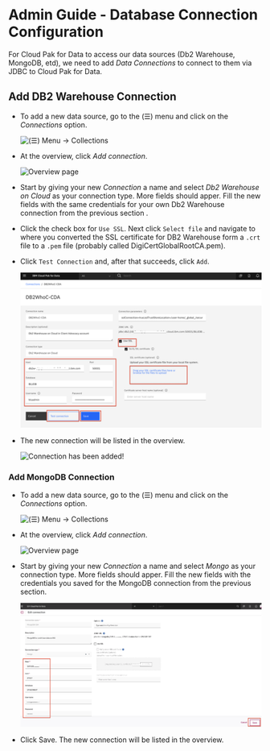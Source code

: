# Admin Guide - Database Connection Configuration

For Cloud Pak for Data to access our data sources (Db2 Warehouse, MongoDB, etd), we need to add *Data Connections* to connect to them via JDBC to Cloud Pak for Data.

## Add DB2 Warehouse Connection

* To add a new data source, go to the (☰) menu and click on the *Connections* option.

  ![(☰) Menu -> Collections](../workshop/images/connections/conn-menu.png)

* At the overview, click *Add connection*.

  ![Overview page](../workshop/images/connections/conn-overview-empty.png)

* Start by giving your new *Connection* a name and select *Db2 Warehouse on Cloud* as your connection type. More fields should apper. Fill the new fields with the same credentials for your own Db2 Warehouse connection from the previous section .

* Click the check box for `Use SSL`. Next click `Select file` and navigate to where you converted the SSL certificate for DB2 Warehouse form a `.crt` file to a `.pem` file (probably called DigiCertGlobalRootCA.pem).

* Click `Test Connection` and, after that succeeds, click `Add`.

  ![Add a Db2 Warehouse on Cloud connection](../workshop/images/connections/conn-details.png)

* The new connection will be listed in the overview.

  ![Connection has been added!](../workshop/images/connections/conn-overview-db2.png)

### Add MongoDB Connection

* To add a new data source, go to the (☰) menu and click on the *Connections* option.

  ![(☰) Menu -> Collections](../workshop/images/connections/conn-menu.png)

* At the overview, click *Add connection*.

  ![Overview page](../workshop/images/connections/conn-overview-empty.png)

* Start by giving your new *Connection* a name and select *Mongo* as your connection type. More fields should apper. Fill the new fields with the credentials you saved for the MongoDB connection from the previous section.

  ![Mongo Connection](../workshop/images/connections/mongodb-connection.png)

* Click Save. The new connection will be listed in the overview.
